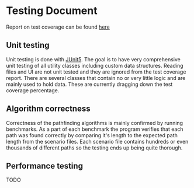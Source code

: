 # Testing Document

Report on test coverage can be found [here](https://codecov.io/gh/JakeKallioniemi/shortest-path)

## Unit testing

Unit testing is done with [JUnit5](https://junit.org/junit5/). The goal is to have very comprehensive unit testing of all utility classes including custom data structures. Reading files and UI are not unit tested and they are ignored from the test coverage report. There are several classes that contain no or very little logic and are mainly used to hold data. These are currently dragging down the test coverage percentage.

## Algorithm correctness

Correctness of the pathfinding algorithms is mainly confirmed by running benchmarks. As a part of each benchmark the program verifies that each path was found correctly by comparing it's length to the expected path length from the scenario files. Each scenario file contains hundreds or even thousands of different paths so the testing ends up being quite thorough.

## Performance testing

TODO
